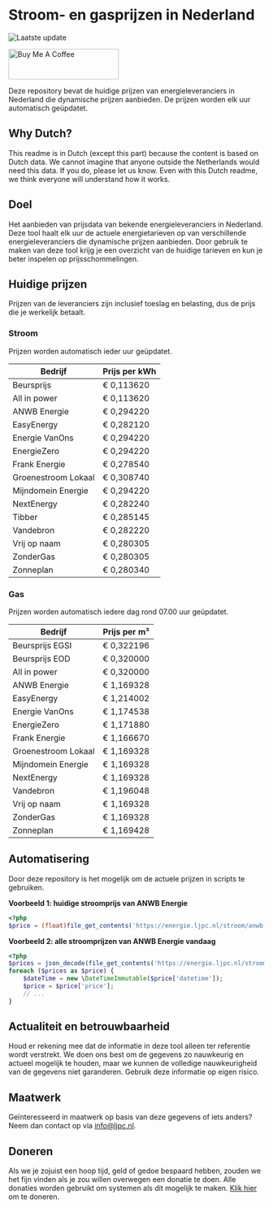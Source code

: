 # Stroom- en gasprijzen in Nederland

![Laatste update](https://img.shields.io/badge/laatste%20update-2025--07--22%2021%3A00%20CET-brightgreen)

<a href="https://www.buymeacoffee.com/Lars-" target="_blank"><img src="https://cdn.buymeacoffee.com/buttons/v2/default-orange.png" alt="Buy Me A Coffee" height="60" style="height: 60px !important;width: 217px !important;" ></a>

Deze repository bevat de huidige prijzen van energieleveranciers in Nederland die dynamische prijzen aanbieden. De prijzen worden elk uur automatisch geüpdatet.

## Why Dutch?

This readme is in Dutch (except this part) because the content is based on Dutch data. We cannot imagine that anyone outside the Netherlands would need this data. If you do, please let us know. Even with this Dutch readme, we think
everyone will understand how it works.

## Doel

Het aanbieden van prijsdata van bekende energieleveranciers in Nederland. Deze tool haalt elk uur de actuele energietarieven op van verschillende energieleveranciers die dynamische prijzen aanbieden. Door gebruik te maken van deze tool
krijg je een overzicht van de huidige tarieven en kun je beter inspelen op prijsschommelingen.

## Huidige prijzen

Prijzen van de leveranciers zijn inclusief toeslag en belasting, dus de prijs die je werkelijk betaalt.

### Stroom

Prijzen worden automatisch ieder uur geüpdatet.

 Bedrijf | Prijs per kWh 
---------|---------------
Beursprijs | € 0,113620
All in power | € 0,113620
ANWB Energie | € 0,294220
EasyEnergy | € 0,282120
Energie VanOns | € 0,294220
EnergieZero | € 0,294220
Frank Energie | € 0,278540
Groenestroom Lokaal | € 0,308740
Mijndomein Energie | € 0,294220
NextEnergy | € 0,282240
Tibber | € 0,285145
Vandebron | € 0,282220
Vrij op naam | € 0,280305
ZonderGas | € 0,280305
Zonneplan | € 0,280340


### Gas

Prijzen worden automatisch iedere dag rond 07.00 uur geüpdatet.

 Bedrijf | Prijs per m³ 
---------|--------------
Beursprijs EGSI | € 0,322196
Beursprijs EOD | € 0,320000
All in power | € 0,320000
ANWB Energie | € 1,169328
EasyEnergy | € 1,214002
Energie VanOns | € 1,174538
EnergieZero | € 1,171880
Frank Energie | € 1,166670
Groenestroom Lokaal | € 1,169328
Mijndomein Energie | € 1,169328
NextEnergy | € 1,169328
Vandebron | € 1,196048
Vrij op naam | € 1,169328
ZonderGas | € 1,169328
Zonneplan | € 1,169428


## Automatisering

Door deze repository is het mogelijk om de actuele prijzen in scripts te gebruiken.

**Voorbeeld 1: huidige stroomprijs van ANWB Energie**

```php
<?php
$price = (float)file_get_contents('https://energie.ljpc.nl/stroom/anwb-energie-nu.txt');

```

**Voorbeeld 2: alle stroomprijzen van ANWB Energie vandaag**

```php
<?php
$prices = json_decode(file_get_contents('https://energie.ljpc.nl/stroom/all-in-power-vandaag.json'),true);
foreach ($prices as $price) {
    $dateTime = new \DateTimeImmutable($price['datetime']);
    $price = $price['price'];
    // ...
}
```

## Actualiteit en betrouwbaarheid

Houd er rekening mee dat de informatie in deze tool alleen ter referentie wordt verstrekt. We doen ons best om de gegevens zo nauwkeurig en actueel mogelijk te houden, maar we kunnen de volledige nauwkeurigheid van de gegevens niet
garanderen. Gebruik deze informatie op eigen risico.

## Maatwerk

Geïnteresseerd in maatwerk op basis van deze gegevens of iets anders? Neem dan contact op
via [info@ljpc.nl](mailto:info@ljpc.nl?subject=Energie%20prijzen).

## Doneren

Als we je zojuist een hoop tijd, geld of gedoe bespaard hebben, zouden we het fijn vinden als je zou willen overwegen een
donatie te doen. Alle donaties worden gebruikt om systemen als dit mogelijk te
maken. [Klik hier](https://www.buymeacoffee.com/Lars-) om te doneren.
